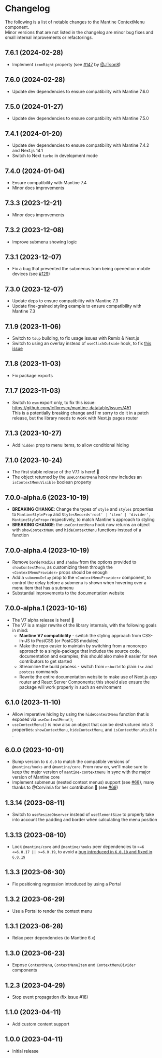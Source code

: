 # Changelog

The following is a list of notable changes to the Mantine ContextMenu component.  
Minor versions that are not listed in the changelog are minor bug fixes and small internal improvements or refactorings.

## 7.6.1 (2024-02-28)

- Implement `iconRight` property (see [#147](https://github.com/icflorescu/mantine-contextmenu/pull/147) by [@JTson8](https://github.com/JTson8))

## 7.6.0 (2024-02-28)

- Update dev dependencies to ensure compatibility with Mantine 7.6.0

## 7.5.0 (2024-01-27)

- Update dev dependencies to ensure compatibility with Mantine 7.5.0

## 7.4.1 (2024-01-20)

- Update dev dependencies to ensure compatibility with Mantine 7.4.2 and Next.js 14.1
- Switch to Next `turbo` in development mode

## 7.4.0 (2024-01-04)

- Ensure compatibility with Mantine 7.4
- Minor docs improvements

## 7.3.3 (2023-12-21)

- Minor docs improvements

## 7.3.2 (2023-12-08)

- Improve submenu showing logic

## 7.3.1 (2023-12-07)

- Fix a bug that prevented the submenus from being opened on mobile devices (see [#129](https://github.com/icflorescu/mantine-contextmenu/issues/129))

## 7.3.0 (2023-12-07)

- Update deps to ensure compatibility with Mantine 7.3
- Update fine-grained styling example to ensure compatibility with Mantine 7.3

## 7.1.9 (2023-11-06)

- Switch to `tsup` building, to fix usage issues with Remix & Next.js
- Switch to using an overlay instead of `useClickOutside` hook, to fix [this issue](https://github.com/icflorescu/mantine-contextmenu/issues/120)

## 7.1.8 (2023-11-03)

- Fix package exports

## 7.1.7 (2023-11-03)

- Switch to `esm` export only, to fix this issue: https://github.com/icflorescu/mantine-datatable/issues/451  
  This is a potentially breaking change and I'm sorry to do it in a patch release, but the library needs to work with Next.js pages router

## 7.1.3 (2023-10-27)

- Add `hidden` prop to menu items, to allow conditional hiding

## 7.1.0 (2023-10-24)

- The first stable release of the V7.1 is here! 🎉
- The object returned by the `useContextMenu` hook now includes an `isContextMenuVisible` boolean property

## 7.0.0-alpha.6 (2023-10-19)

- **BREAKING CHANGE**: Change the types of `style` and `styles` properties to `MantineStyleProp` and `StylesRecord<'root' | 'item' | 'divider', MantineStyleProp>` respectively, to match Mantine's approach to styling
- **BREAKING CHANGE**: the `useContextMenu` hook now returns an object with `showContextMenu` and `hideContextMenu` functions instead of a function

## 7.0.0-alpha.4 (2023-10-19)

- Remove `borderRadius` and `shadow` from the options provided to `showContextMenu`, as customizing them through the `<ContextMenuProvider>` props should be enough
- Add a `submenuDelay` prop to the `<ContextMenuProvider>` component, to control the delay before a submenu is shown when hovering over a menu item that has a submenu
- Substantial improvements to the documentation website

## 7.0.0-alpha.1 (2023-10-16)

- The V7 alpha release is here! 🎉
- The V7 is a major rewrite of the library internals, with the following goals in mind:
  - **Mantine V7 compatibility** - switch the styling approach from CSS-in-JS to PostCSS (or PostCSS modules)
  - Make the repo easier to maintain by switching from a monorepo approach to a single-package that includes the source code, documentation and examples; this should also make it easier for new contributors to get started
  - Streamline the build process - switch from `esbuild` to plain `tsc` and `postcss` commands
  - Rewrite the entire documentation website to make use of Next.js app router and React Server Components; this should also ensure the package will work properly in such an environment

## 6.1.0 (2023-11-10)

- Allow imperative hiding by using the `hideContextMenu` function that is exposed via `useContextMenu()`;
- `useContextMenu()` is now also an object that can be destructured into 3 properties: `showContextMenu`, `hideContextMenu`, and `isContextMenuVisible `.

## 6.0.0 (2023-10-01)

- Bump version to `6.0.0` to match the compatible versions of `@mantine/hooks` and `@mantine/core`. From now on, we'll make sure to keep the major version of `mantine-contextmenu` in sync with the major version of Mantine core
- Implement submenus (nested context menus) support (see [#68](https://github.com/icflorescu/mantine-contextmenu/issues/68)), many thanks to @Corvimia for her contribution 🙏 (see [#69](https://github.com/icflorescu/mantine-contextmenu/pull/69))

## 1.3.14 (2023-08-11)

- Switch to `useResizeObserver` instead of `useElementSize` to properly take into account the padding and border when calculating the menu position

## 1.3.13 (2023-08-10)

- Lock `@mantine/core` and `@mantine/hooks` peer dependencies to `>=6 <=6.0.17 || >=6.0.19`, to avoid a [bug introduced in `6.0.18` and fixed in `6.0.19`](https://github.com/mantinedev/mantine/pull/4512)

## 1.3.3 (2023-06-30)

- Fix positioning regression introduced by using a Portal

## 1.3.2 (2023-06-29)

- Use a Portal to render the context menu

## 1.3.1 (2023-06-28)

- Relax peer dependencies (to Mantine 6.x)

## 1.3.0 (2023-06-23)

- Expose `ContextMenu`, `ContextMenuItem` and `ContextMenuDivider` components

## 1.2.3 (2023-04-29)

- Stop event propagation (fix issue #18)

## 1.1.0 (2023-04-11)

- Add custom content support

## 1.0.0 (2023-04-11)

- Initial release
